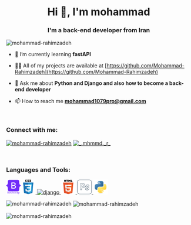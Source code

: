 <h1 align="center">Hi 👋, I'm mohammad</h1>
<h3 align="center">I'm a back-end developer from Iran</h3>



<p align="left"> <img src="https://komarev.com/ghpvc/?username=mohammad-rahimzadeh&label=Profile%20views&color=0e75b6&style=flat" alt="mohammad-rahimzadeh" /> </p>

- 🌱 I’m currently learning **fastAPI**

- 👨‍💻 All of my projects are available at [https://github.com/Mohammad-Rahimzadeh](https://github.com/Mohammad-Rahimzadeh)

- 💬 Ask me about **Python and Django and also how to become a back-end developer**

- 📫 How to reach me **mohammad1079pro@gmail.com**


</br>
<h3 align="left">Connect with me:</h3>
<p align="left">
<a href="https://linkedin.com/in/mohammad-rahimzadeh" target="blank"><img align="center" src="https://raw.githubusercontent.com/rahuldkjain/github-profile-readme-generator/master/src/images/icons/Social/linked-in-alt.svg" alt="mohammad-rahimzadeh" height="30" width="40" /></a>
<a href="https://instagram.com/_.mhmmd._r_" target="blank"><img align="center" src="https://raw.githubusercontent.com/rahuldkjain/github-profile-readme-generator/master/src/images/icons/Social/instagram.svg" alt="_.mhmmd._r_"  height="30" width="40" /></a>
</p>

</br>

<h3 align="left">Languages and Tools:</h3>
<p align="left"> <a href="https://getbootstrap.com" target="_blank" rel="noreferrer"><img src="https://raw.githubusercontent.com/devicons/devicon/master/icons/bootstrap/bootstrap-plain-wordmark.svg" alt="bootstrap" width="40" height="40"/></a><a href="https://www.w3schools.com/css/" target="_blank" rel="noreferrer"><img src="https://raw.githubusercontent.com/devicons/devicon/master/icons/css3/css3-original-wordmark.svg" alt="css3" width="40" height="40"/> </a> <a href="https://www.djangoproject.com/" target="_blank" rel="noreferrer"> <img src="https://cdn.worldvectorlogo.com/logos/django.svg" alt="django" width="40" height="40"/> </a> <a href="https://www.w3.org/html/" target="_blank" rel="noreferrer"> <img src="https://raw.githubusercontent.com/devicons/devicon/master/icons/html5/html5-original-wordmark.svg" alt="html5" width="40" height="40"/> </a> <a href="https://www.photoshop.com/en" target="_blank" rel="noreferrer"> <img src="https://raw.githubusercontent.com/devicons/devicon/master/icons/photoshop/photoshop-line.svg" alt="photoshop" width="40" height="40"/> </a> <a href="https://www.python.org" target="_blank" rel="noreferrer"> <img src="https://raw.githubusercontent.com/devicons/devicon/master/icons/python/python-original.svg" alt="python" width="40" height="40"/> </a> </p>

<p><img align="left" src="https://github-readme-stats.vercel.app/api/top-langs?username=mohammad-rahimzadeh&show_icons=true&locale=en&layout=compact" alt="mohammad-rahimzadeh" /></p>

<p>&nbsp;<img align="center" src="https://github-readme-stats.vercel.app/api?username=mohammad-rahimzadeh&show_icons=true&locale=en" alt="mohammad-rahimzadeh" /></p>

<p><img align="center" src="https://github-readme-streak-stats.herokuapp.com/?user=mohammad-rahimzadeh&" alt="mohammad-rahimzadeh" /></p>
